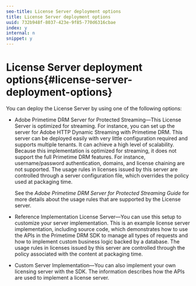 ```yaml
---
seo-title: License Server deployment options
title: License Server deployment options
uuid: 732b948f-8037-423e-9f85-770d6316cbae
index: y
internal: n
snippet: y
---
```


# License Server deployment options{#license-server-deployment-options}

You can deploy the License Server by using one of the following options:

* Adobe Primetime DRM Server for Protected Streaming—This License Server is optimized for streaming. For instance, you can set up the server for Adobe HTTP Dynamic Streaming with Primetime DRM. This server can be deployed easily with very little configuration required and supports multiple tenants. It can achieve a high level of scalability. Because this implementation is optimized for streaming, it does not support the full Primetime DRM features. For instance, username/password authentication, domains, and license chaining are not supported. The usage rules in licenses issued by this server are controlled through a server configuration file, which overrides the policy used at packaging time.

  See the *Adobe Primetime DRM Server for Protected Streaming Guide* for more details about the usage rules that are supported by the License server. 
* Reference Implementation License Server—You can use this setup to customize your server implementation. This is an example license server implementation, including source code, which demonstrates how to use the APIs in the Primetime DRM SDK to manage all types of requests and how to implement custom business logic backed by a database. The usage rules in licenses issued by this server are controlled through the policy associated with the content at packaging time. 
* Custom Server Implementation—You can also implement your own licensing server with the SDK. The information describes how the APIs are used to implement a license server.

